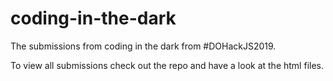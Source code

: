 # coding-in-the-dark

The submissions from coding in the dark from #DOHackJS2019.
 
 To view all submissions check out the repo and have a look at the html files.

